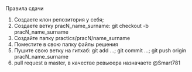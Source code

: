 Правила сдачи
1. Создаете клон репозитория у себя;
2. Создаете ветку pracN_name_surname: git checkout -b pracN_name_surname
3. Создайте папку practics/pracN/name_surname
4. Поместите в свою папку файлы решения
5. Пушите свою ветку на гитхаб: git add ...; git commit ...; git push origin pracN_name_surname
6. pull request в master, в качестве ревьюера назначаете @Smart781
